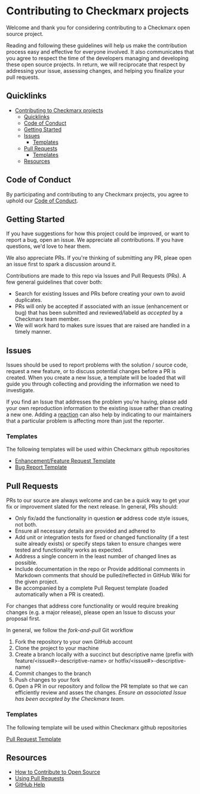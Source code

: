 # Contributing to Checkmarx projects

Welcome and thank you for considering contributing to a Checkmarx open source project.

Reading and following these guidelines will help us make the contribution process easy and effective for everyone involved. It also communicates that you agree to respect the time of the developers managing and developing these open source projects. In return, we will reciprocate that respect by addressing your issue, assessing changes, and helping you finalize your pull requests.


## Quicklinks

- [Contributing to Checkmarx projects](#contributing-to-checkmarx-projects)
  - [Quicklinks](#quicklinks)
  - [Code of Conduct](#code-of-conduct)
  - [Getting Started](#getting-started)
  - [Issues](#issues)
    - [Templates](#templates)
  - [Pull Requests](#pull-requests)
    - [Templates](#templates-1)
  - [Resources](#resources)

## Code of Conduct

By participating and contributing to any Checkmarx projects, you agree to uphold our [Code of Conduct](https://github.com/checkmarx-ltd/open-source-template/blob/master/CODE-OF-CONDUCT.md).

## Getting Started

If you have suggestions for how this project could be improved, or want to report a bug, open an issue. We appreciate all contributions. If you have questions, we'd love to hear them.

We also appreciate PRs.  If you're thinking of submitting any PR, pleae open an issue first to spark a discussion around it.

Contributions are made to this repo via Issues and Pull Requests (PRs).  A few general guidelines that cover both:

- Search for existing Issues and PRs before creating your own to avoid duplicates.
- PRs will only be accepted if associated with an issue (enhancement or bug) that has been submitted and reviewed/labeld as *accepted* by a Checkmarx team member.
- We will work hard to makes sure issues that are raised are handled in a timely manner.

## Issues

Issues should be used to report problems with the solution / source code, request a new feature, or to discuss potential changes before a PR is created. When you create a new Issue, a template will be loaded that will guide you through collecting and providing the information we need to investigate.

If you find an Issue that addresses the problem you're having, please add your own reproduction information to the existing issue rather than creating a new one. Adding a [reaction](https://github.blog/2016-03-10-add-reactions-to-pull-requests-issues-and-comments/) can also help by indicating to our maintainers that a particular problem is affecting more than just the reporter.

### Templates

The following templates will be used within Checkmarx github repositories
- [Enhancement/Feature Request Template](.github/ISSUE_TEMPLATE/feature_request.md)
- [Bug Report Template](.github/ISSUE_TEMPLATE/bug_report.md)

## Pull Requests

PRs to our source are always welcome and can be a quick way to get your fix or improvement slated for the next release. In general, PRs should:

- Only fix/add the functionality in question **or** address code style issues, not both.
- Ensure all necessary details are provided and adhered to
- Add unit or integration tests for fixed or changed functionality (if a test suite already exists) or specify steps taken to ensure changes were tested and functionality works as expected.
- Address a single concern in the least number of changed lines as possible.
- Include documentation in the repo or Provide additional comments in Markdown comments that should be pulled/reflected in GitHub Wiki for the given project. 
- Be accompanied by a complete Pull Request template (loaded automatically when a PR is created).

For changes that address core functionality or would require breaking changes (e.g. a major release), please open an Issue to discuss your proposal first. 

In general, we follow the _fork-and-pull_ Git workflow

1. Fork the repository to your own GitHub account
2. Clone the project to your machine
3. Create a branch locally with a succinct but descriptive name (prefix with feature/<issue#>-descriptive-name> or hotfix/<issue#>-descriptive-name)
4. Commit changes to the branch
5. Push changes to your fork
6. Open a PR in our repository and follow the PR template so that we can efficiently review and asses the changes.  *Ensure an associated Issue has been accepted by the Checkmarx team.*

### Templates
The following template will be used within Checkmarx github repositories

[Pull Request Template](.github/PULL_REQUEST_TEMPLATE.md)

## Resources

- [How to Contribute to Open Source](https://opensource.guide/how-to-contribute/)
- [Using Pull Requests](https://help.github.com/articles/about-pull-requests/)
- [GitHub Help](https://help.github.com)
